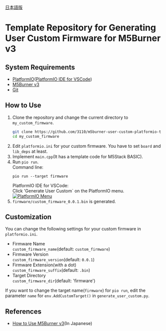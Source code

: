 [日本語版](README_ja_JP.md)

# Template Repository for Generating User Custom Firmware for M5Burner v3

## System Requirements

- [PlatformIO](https://platformio.org/)([PlatformIO IDE for VSCode](https://platformio.org/install/ide?install=vscode))
- [M5Burner v3](https://docs.m5stack.com/en/download)
- [Git](https://git-scm.com/)

## How to Use

1. Clone the repository and change the current directory to `my_custom_firmware`.  
    ```bash
    git clone https://github.com/3110/m5burner-user-custom-platformio-template.git my_custom_firmware
    cd my_custom_firmware
    ```
1. Edit `platformio.ini` for your custom firmware. You have to set `board` and `lib_deps` at least.
1. Implement `main.cpp`(It has a template code for M5Stack BASIC).
1. Run `pio run`.  
   Command line: 
   ```
   pio run --target firmware
   ```
   PlatformIO IDE for VSCode:  
   Click 'Generate User Custom` on the PlatformIO menu.  
   [![PlatformIO Menu](https://i.gyazo.com/653a56dd4d5625d42b4ec259872633de.png)](https://gyazo.com/653a56dd4d5625d42b4ec259872633de)
1. `firmware/custom_firmware_0.0.1.bin` is generated.

## Customization

You can change the following settings for your custom firmware in `platformio.ini`.

* Firmware Name  
  `custom_firmware_name`(default: `custom_firmware`)
* Firmware Version  
  `custom_firmware_version`(default: `0.0.1`)
* Firmware Extension(with a dot)  
  `custom_firmware_suffix`(default: `.bin`)
* Target Directory  
  `custom_firmware_dir`(default: 'firmware')

If you want to change the target name(`firmware`) for `pio run`, edit the parameter `name` for `env.AddCustomTarget()` in `generate_user_custom.py`.


## References

- [How to Use M5Burner v3](https://zenn.dev/saitotetsuya/articles/m5stack_m5burner_v3)(In Japanese)
